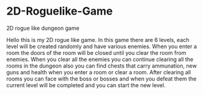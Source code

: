 # 2D-Roguelike-Game
2D rogue like dungeon game


Hello this is my 2D rogue like game. In this game there are 6 levels, each level will be created randomly and have various enemies. When you enter a room the doors of the
room will be closed until you clear the room from enemies. When you clear all the enemies you can continue clearing all the rooms in the dungeon also you can find chests
that carry ammunation, new guns and health when you enter a room or clear a room. After clearing all rooms you can face with the boss or bosses and when you defeat them
the current level will be completed and you can start the new level.

